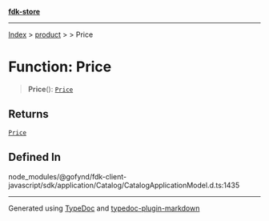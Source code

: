[**fdk-store**](../../../README.md)
***

[Index](../../../API.md) > [product](../../README.md) > [<internal>](../README.md) > Price

# Function: Price

> **Price**(): [`Price`](../type-aliases/type-alias.Price.md)

## Returns

[`Price`](../type-aliases/type-alias.Price.md)

## Defined In

node\_modules/@gofynd/fdk-client-javascript/sdk/application/Catalog/CatalogApplicationModel.d.ts:1435

***
Generated using [TypeDoc](https://typedoc.org/) and [typedoc-plugin-markdown](https://www.npmjs.com/package/typedoc-plugin-markdown)
